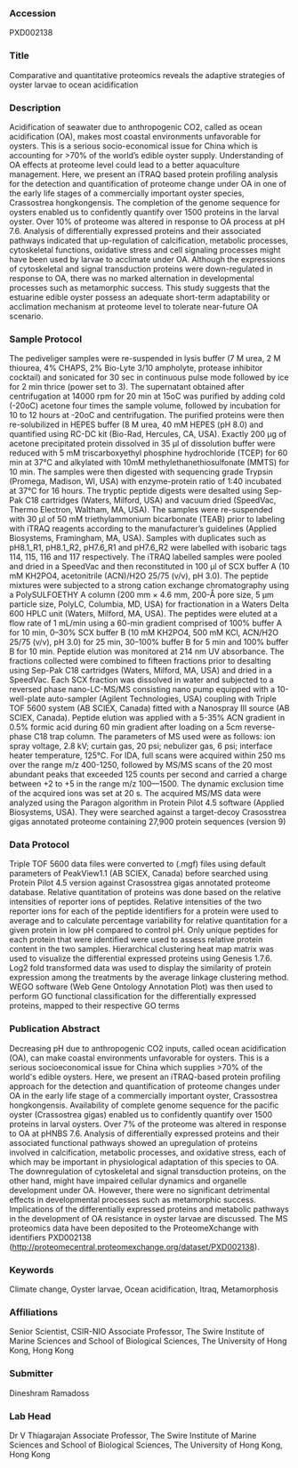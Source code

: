 ### Accession
PXD002138

### Title
Comparative and quantitative proteomics reveals the adaptive strategies of oyster larvae to ocean acidification

### Description
Acidification of seawater due to anthropogenic CO2, called as ocean acidification (OA), makes most coastal environments unfavorable for oysters. This is a serious socio-economical issue for China which is accounting for >70% of the world’s edible oyster supply. Understanding of OA effects at proteome level could lead to a better aquaculture management. Here, we present an iTRAQ based protein profiling analysis for the detection and quantification of proteome change under OA in one of the early life stages of a commercially important oyster species, Crassostrea hongkongensis. The completion of the genome sequence for oysters enabled us to confidently quantify over 1500 proteins in the larval oyster. Over 10% of proteome was altered in response to OA process at pH 7.6. Analysis of differentially expressed proteins and their associated pathways indicated that up-regulation of calcification, metabolic processes, cytoskeletal functions, oxidative stress and cell signaling processes might have been used by larvae to acclimate under OA. Although the expressions of cytoskeletal and signal transduction proteins were down-regulated in response to OA, there was no marked alternation in developmental processes such as metamorphic success.  This study suggests that the estuarine edible oyster possess an adequate short-term adaptability or acclimation mechanism at proteome level to tolerate near-future OA scenario.

### Sample Protocol
The pediveliger samples were re-suspended in lysis buffer (7 M urea, 2 M thiourea, 4% CHAPS, 2% Bio-Lyte 3/10 ampholyte, protease inhibitor cocktail) and sonicated for 30 sec in continuous pulse mode followed by ice for 2 min thrice (power set to 3). The supernatant obtained after centrifugation at 14000 rpm for 20 min at 15oC was purified by adding cold (-20oC) acetone four times the sample volume, followed by incubation for 10 to 12 hours at -20oC and centrifugation. The purified proteins were then re-solubilized in HEPES buffer (8 M urea, 40 mM HEPES (pH 8.0) and quantified using RC-DC kit (Bio-Rad, Hercules, CA, USA).  Exactly 200 µg of acetone precipitated protein dissolved in 35 µl of dissolution buffer were reduced with 5 mM triscarboxyethyl phosphine hydrochloride (TCEP) for 60 min at 37°C and alkylated with 10mM methylethanethiosulfonate (MMTS) for 10 min. The samples were then digested with sequencing grade Trypsin (Promega, Madison, WI, USA) with enzyme-protein ratio of 1:40 incubated at 37°C for 16 hours. The tryptic peptide digests were desalted using Sep-Pak C18 cartridges (Waters, Milford, USA) and vacuum dried (SpeedVac, Thermo Electron, Waltham, MA, USA). The samples were re-suspended with 30 µl of 50 mM triethylammonium bicarbonate (TEAB) prior to labeling with iTRAQ reagents according to the manufacturer’s guidelines (Applied Biosystems, Framingham, MA, USA). Samples with duplicates such as pH8.1_R1, pH8.1_R2, pH7.6_R1 and pH7.6_R2 were labelled with isobaric tags 114, 115, 116 and 117 respectively. The iTRAQ labelled samples were pooled and dried in a SpeedVac and then reconstituted in 100 µl of SCX buffer A (10 mM KH2PO4, acetonitrile (ACN)/H2O 25/75 (v/v), pH 3.0). The peptide mixtures were subjected to a strong cation exchange chromatography using a PolySULFOETHY A column (200 mm × 4.6 mm, 200-Å pore size, 5 μm particle size, PolyLC, Columbia, MD, USA) for fractionation in a Waters Delta 600 HPLC unit (Waters, Milford, MA, USA). The peptides were eluted at a flow rate of 1 mL/min using a 60-min gradient comprised of 100% buffer A for 10 min, 0–30% SCX buffer B (10 mM KH2PO4, 500 mM KCl, ACN/H2O 25/75 (v/v), pH 3.0) for 25 min, 30–100% buffer B for 5 min and 100% buffer B for 10 min. Peptide elution was monitored at 214 nm UV absorbance. The fractions collected were combined to fifteen fractions prior to desalting using Sep-Pak C18 cartridges (Waters, Milford, MA, USA) and dried in a SpeedVac. Each SCX fraction was dissolved in water and subjected to a reversed phase nano-LC-MS/MS consisting nano pump equipped with a 10-well-plate auto-sampler (Agilent Technologies, USA) coupling with Triple TOF 5600  system (AB SCIEX, Canada) fitted with a Nanospray III source (AB SCIEX, Canada). Peptide elution was applied with a 5-35% ACN gradient in 0.5% formic acid during 60 min gradient after loading on a 5cm reverse-phase C18 trap column.  The parameters of MS used were as follows: ion spray voltage, 2.8 kV; curtain gas, 20 psi; nebulizer gas, 6 psi; interface heater temperature, 125℃. For IDA, full scans were acquired within 250 ms over the range m/z 400-1250, followed by MS/MS scans of the 20 most abundant peaks that exceeded 125 counts per second and carried a charge between +2 to +5 in the range m/z 100—1500. The dynamic exclusion time of the acquired ions was set at 20 s. The acquired MS/MS data were analyzed using the Paragon algorithm in Protein Pilot 4.5 software (Applied Biosystems, USA). They were searched against a target-decoy Crasosstrea gigas annotated proteome containing 27,900 protein sequences (version 9)

### Data Protocol
Triple TOF 5600 data files were converted to (.mgf) files using default parameters of PeakView1.1 (AB SCIEX, Canada) before searched using Protein Pilot 4.5 version against Crasosstrea gigas annotated proteome database. Relative quantitation of proteins was done based on the relative intensities of reporter ions of peptides. Relative intensities of the two reporter ions for each of the peptide identifiers for a protein were used to average and to calculate percentage variability for relative quantitation for a given protein in low pH compared to control pH. Only unique peptides for each protein that were identified were used to assess relative protein content in the two samples. Hierarchical clustering heat map matrix was used to visualize the differential expressed proteins using Genesis 1.7.6. Log2 fold transformed data was used to display the similarity of protein expression among the treatments by the average linkage clustering method. WEGO software (Web Gene Ontology Annotation Plot) was then used to perform GO functional classification for the differentially expressed proteins, mapped to their respective GO terms

### Publication Abstract
Decreasing pH due to anthropogenic CO2 inputs, called ocean acidification (OA), can make coastal environments unfavorable for oysters. This is a serious socioeconomical issue for China which supplies &gt;70% of the world's edible oysters. Here, we present an iTRAQ-based protein profiling approach for the detection and quantification of proteome changes under OA in the early life stage of a commercially important oyster, Crassostrea hongkongensis. Availability of complete genome sequence for the pacific oyster (Crassostrea gigas) enabled us to confidently quantify over 1500 proteins in larval oysters. Over 7% of the proteome was altered in response to OA at pHNBS 7.6. Analysis of differentially expressed proteins and their associated functional pathways showed an upregulation of proteins involved in calcification, metabolic processes, and oxidative stress, each of which may be important in physiological adaptation of this species to OA. The downregulation of cytoskeletal and signal transduction proteins, on the other hand, might have impaired cellular dynamics and organelle development under OA. However, there were no significant detrimental effects in developmental processes such as metamorphic success. Implications of the differentially expressed proteins and metabolic pathways in the development of OA resistance in oyster larvae are discussed. The MS proteomics data have been deposited to the ProteomeXchange with identifiers PXD002138 (http://proteomecentral.proteomexchange.org/dataset/PXD002138).

### Keywords
Climate change, Oyster larvae, Ocean acidification, Itraq, Metamorphosis

### Affiliations
Senior Scientist, CSIR-NIO
Associate Professor, The Swire Institute of Marine Sciences and School of Biological Sciences, The University of Hong Kong, Hong Kong

### Submitter
Dineshram Ramadoss

### Lab Head
Dr V Thiagarajan
Associate Professor, The Swire Institute of Marine Sciences and School of Biological Sciences, The University of Hong Kong, Hong Kong


